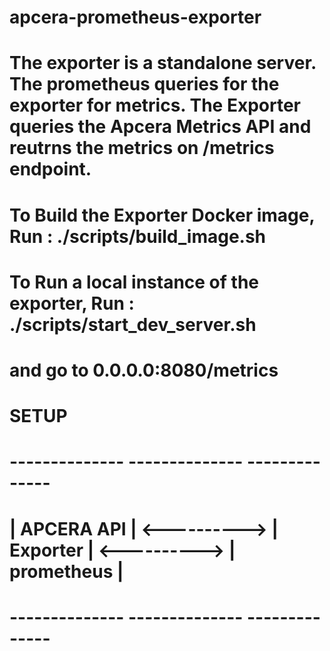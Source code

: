 # apcera-prometheus-exporter

# The exporter is a standalone server. The prometheus queries for the exporter for metrics. The Exporter queries the Apcera Metrics API and reutrns the metrics on /metrics endpoint.

# To Build the Exporter Docker image, Run       :	./scripts/build_image.sh

# To Run a local instance of the exporter, Run  :	./scripts/start_dev_server.sh
# and go to 0.0.0.0:8080/metrics



#
# SETUP
#
#
#	--------------			--------------			--------------
#	| APCERA API |	  <---------->	|  Exporter  |   <---------->	| prometheus |
#	--------------			--------------			--------------
#

